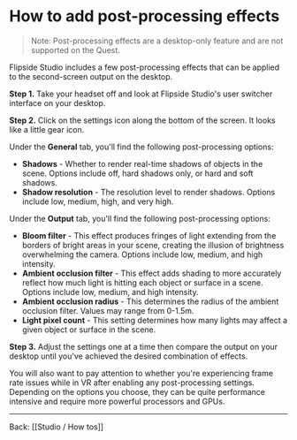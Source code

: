 # How to add post-processing effects

> Note: Post-processing effects are a desktop-only feature and are not supported on the Quest.

Flipside Studio includes a few post-processing effects that can be applied to the second-screen output on the desktop.

**Step 1.** Take your headset off and look at Flipside Studio's user switcher interface on your desktop.

**Step 2.** Click on the settings icon along the bottom of the screen. It looks like a little gear icon.

Under the **General** tab, you'll find the following post-processing options:

- **Shadows** - Whether to render real-time shadows of objects in the scene. Options include off, hard shadows only, or hard and soft shadows.
- **Shadow resolution** - The resolution level to render shadows. Options include low, medium, high, and very high.

Under the **Output** tab, you'll find the following post-processing options:

- **Bloom filter** - This effect produces fringes of light extending from the borders of bright areas in your scene, creating the illusion of brightness overwhelming the camera. Options include low, medium, and high intensity.
- **Ambient occlusion filter** - This effect adds shading to more accurately reflect how much light is hitting each object or surface in a scene. Options include low, medium, and high intensity.
- **Ambient occlusion radius** - This determines the radius of the ambient occlusion filter. Values may range from 0-1.5m.
- **Light pixel count** - This setting determines how many lights may affect a given object or surface in the scene.

**Step 3.** Adjust the settings one at a time then compare the output on your desktop until you've achieved the desired combination of effects.

You will also want to pay attention to whether you're experiencing frame rate issues while in VR after enabling any post-processing settings. Depending on the options you choose, they can be quite performance intensive and require more powerful processors and GPUs.

---

Back: [[Studio / How tos]]
